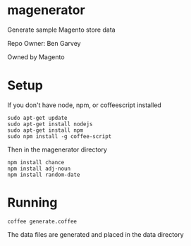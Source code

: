 # magenerator
Generate sample Magento store data

Repo Owner: Ben Garvey

Owned by Magento

# Setup
If you don't have node, npm, or coffeescript installed
```
sudo apt-get update
sudo apt-get install nodejs
sudo apt-get install npm
sudo npm install -g coffee-script
```

Then in the magenerator directory
```
npm install chance
npm install adj-noun
npm install random-date
```

# Running
```
coffee generate.coffee
```

The data files are generated and placed in the data directory
